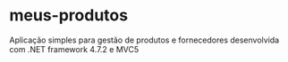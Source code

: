 # meus-produtos
Aplicação simples para gestão de produtos e fornecedores desenvolvida com .NET framework 4.7.2 e MVC5
